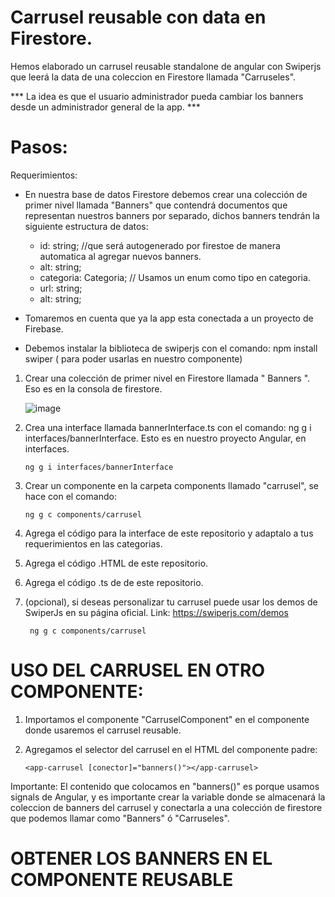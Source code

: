 # Carrusel reusable con data en Firestore.
Hemos elaborado un carrusel reusable standalone de angular con Swiperjs que leerá la data de una coleccion en Firestore llamada "Carruseles".

  *** La idea es que el usuario administrador pueda cambiar los banners desde un administrador general de la app. ***

#  Pasos: 
  Requerimientos:
  * En nuestra base de datos Firestore debemos crear una colección de primer nivel llamada "Banners"
    que contendrá documentos que representan nuestros banners por separado,
    dichos banners tendrán la siguiente estructura de datos:
      - id: string; //que será autogenerado por firestoe de manera automatica al agregar nuevos banners.
      - alt: string;
      - categoria: Categoria;  // Usamos un enum como tipo en categoria.
      - url: string;
      - alt: string;
      
  * Tomaremos en cuenta que ya la app esta conectada a un proyecto de Firebase.
  * Debemos instalar la biblioteca de swiperjs con el comando: npm install swiper ( para poder usarlas en nuestro componente)

 1. Crear una colección de primer nivel en Firestore llamada " Banners ". Eso es en la consola de firestore.

    ![image](https://github.com/user-attachments/assets/c6807c44-c9bb-46a7-a575-99409dae2dca)

 3. Crea una interface llamada bannerInterface.ts con el comando: ng g i interfaces/bannerInterface. Esto es en nuestro proyecto Angular, en interfaces.

        ng g i interfaces/bannerInterface

 4. Crear un componente en la carpeta components llamado "carrusel", se hace con el comando:

        ng g c components/carrusel

 5. Agrega el código para la interface de este repositorio y adaptalo a tus requerimientos en las categorias.
 6. Agrega el código .HTML de este repositorio.
 7. Agrega el código .ts de de este repositorio.
 8. (opcional), si deseas personalizar tu carrusel puede usar los demos de SwiperJs en su página oficial. Link:  https://swiperjs.com/demos

         ng g c components/carrusel

#  USO DEL CARRUSEL EN OTRO COMPONENTE: 

 1. Importamos el componente "CarruselComponent" en el componente donde usaremos el carrusel reusable.
 2. Agregamos el selector del carrusel en el HTML del componente padre:

        <app-carrusel [conector]="banners()"></app-carrusel>

Importante: 
El contenido que colocamos en "banners()" es porque usamos signals de Angular, 
y es importante crear la variable donde se almacenará la coleccion de banners del carrusel y
conectarla a una colección de firestore que podemos llamar como "Banners" ó "Carruseles".

# OBTENER LOS BANNERS EN EL COMPONENTE REUSABLE
